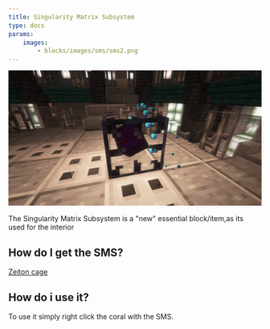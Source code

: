 ```yaml
---
title: Singularity Matrix Subsystem
type: docs
params:
    images:
        - blocks/images/sms/sms2.png
---
```


![Image of the SMS](images/sms/sms1.png)

The Singularity Matrix Subsystem is a "new" essential block/item,as its used for the interior 

## How do I get the SMS?
[Zeiton cage](../../blocks/zeiton_cage.md)

## How do i use it?
To use it simply right click the coral with the SMS.
